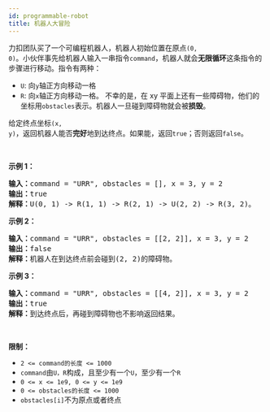 ```yaml
---
id: programmable-robot
title: 机器人大冒险
---
```

力扣团队买了一个可编程机器人，机器人初始位置在原点<code>(0, 0)</code>。小伙伴事先给机器人输入一串指令<code>command</code>，机器人就会**无限循环**这条指令的步骤进行移动。指令有两种：

- <code>U</code>: 向<code>y</code>轴正方向移动一格
- <code>R</code>: 向<code>x</code>轴正方向移动一格。
不幸的是，在 xy 平面上还有一些障碍物，他们的坐标用<code>obstacles</code>表示。机器人一旦碰到障碍物就会被**损毁**。

给定终点坐标<code>(x, y)</code>，返回机器人能否**完好**地到达终点。如果能，返回<code>true</code>；否则返回<code>false</code>。

 

**示例 1：**


<pre><strong>输入：</strong>command = &#34;URR&#34;, obstacles = [], x = 3, y = 2<br/><strong>输出：</strong>true<br/><strong>解释：</strong>U(0, 1) -&gt; R(1, 1) -&gt; R(2, 1) -&gt; U(2, 2) -&gt; R(3, 2)。</pre>

**示例 2：**


<pre><strong>输入：</strong>command = &#34;URR&#34;, obstacles = [[2, 2]], x = 3, y = 2<br/><strong>输出：</strong>false<br/><strong>解释：</strong>机器人在到达终点前会碰到(2, 2)的障碍物。</pre>

**示例 3：**


<pre><strong>输入：</strong>command = &#34;URR&#34;, obstacles = [[4, 2]], x = 3, y = 2<br/><strong>输出：</strong>true<br/><strong>解释：</strong>到达终点后，再碰到障碍物也不影响返回结果。</pre>

 

**限制：**

- <code>2 &lt;= command的长度 &lt;= 1000</code>
- <code>command</code>由<code>U，R</code>构成，且至少有一个<code>U</code>，至少有一个<code>R</code>
- <code>0 &lt;= x &lt;= 1e9, 0 &lt;= y &lt;= 1e9</code>
- <code>0 &lt;= obstacles的长度 &lt;= 1000</code>
- <code>obstacles[i]</code>不为原点或者终点